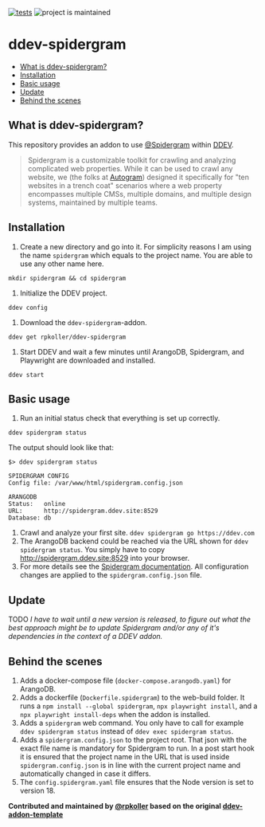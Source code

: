 [![tests](https://github.com/ddev/ddev-spidergram/actions/workflows/tests.yml/badge.svg)](https://github.com/ddev/ddev-spidergram/actions/workflows/tests.yml) ![project is maintained](https://img.shields.io/maintenance/yes/2024.svg)

# ddev-spidergram <!-- omit in toc -->

* [What is ddev-spidergram?](#what-is-ddev-spidergram)
* [Installation](#installation)
* [Basic usage](#basic-usage)
* [Update](#update)
* [Behind the scenes](#behind-the-scenes)

## What is ddev-spidergram?
This repository provides an addon to use [@Spidergram](https://github.com/autogram-is/spidergram) within [DDEV](https://ddev.readthedocs.io/).
>Spidergram is a customizable toolkit for crawling and analyzing complicated web properties.
> While it can be used to crawl any website, we (the folks at [Autogram](https://autogram.is/)) designed it specifically for "ten websites in a trench coat" scenarios where a web property encompasses multiple CMSs, multiple domains, and multiple design systems, maintained by multiple teams.

## Installation
1. Create a new directory and go into it. For simplicity reasons I am using the name `spidergram` which equals to the project name. You are able to use any other name here.
```
mkdir spidergram && cd spidergram
```
1. Initialize the DDEV project.
```
ddev config
```
1. Download the `ddev-spidergram`-addon.
```
ddev get rpkoller/ddev-spidergram
```
1. Start DDEV and wait a few minutes until ArangoDB, Spidergram, and Playwright are downloaded and installed.
```
ddev start
```
## Basic usage
1. Run an initial status check that everything is set up correctly.
```
ddev spidergram status
```
The output should look like that:
```
$> ddev spidergram status

SPIDERGRAM CONFIG
Config file: /var/www/html/spidergram.config.json

ARANGODB
Status:   online
URL:      http://spidergram.ddev.site:8529
Database: db
```
1. Crawl and analyze your first site.
```ddev spidergram go https://ddev.com```
1. The ArangoDB backend could be reached via the URL shown for `ddev spidergram status`. You simply have to copy http://spidergram.ddev.site:8529 into your browser.
1. For more details see the [Spidergram documentation](https://github.com/autogram-is/spidergram/tree/main/docs). All configuration changes are applied to the `spidergram.config.json` file.

## Update
TODO *I have to wait until a new version is released, to figure out what the best approach might be to update Spidergram and/or any of it's dependencies in the context of a DDEV addon.*

## Behind the scenes
1. Adds a docker-compose file (`docker-compose.arangodb.yaml`) for ArangoDB.
1. Adds a dockerfile (`Dockerfile.spidergram`) to the web-build folder. It runs a `npm install --global spidergram`, `npx playwright install`, and a `npx playwright install-deps` when the addon is installed.
1. Adds a `spidergram` web command. You only have to call for example `ddev spidergram status` instead of `ddev exec spidergram status`.
1. Adds a `spidergram.config.json` to the project root. That json with the exact file name is mandatory for Spidergram to run. In a post start hook it is ensured that the project name in the URL that is used inside `spidergram.config.json` is in line with the current project name and automatically changed in case it differs.
1. The `config.spidergram.yaml` file ensures that the Node version is set to version 18.

**Contributed and maintained by [@rpkoller](https://github.com/rpkoller) based on the original [ddev-addon-template](https://github.com/ddev/ddev-addon-template)**